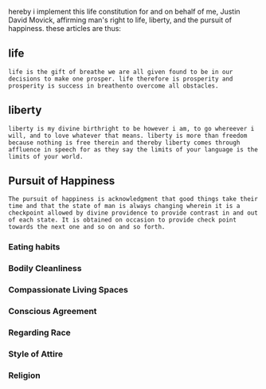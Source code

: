 hereby i implement this life constitution for and on behalf of me, Justin David Movick, affirming man's right to life, liberty, and the pursuit of happiness. these articles are thus:

## life
	life is the gift of breathe we are all given found to be in our decisions to make one prosper. life therefore is prosperity and prosperity is success in breathento overcome all obstacles.

## liberty
	liberty is my divine birthright to be however i am, to go whereever i will, and to love whatever that means. liberty is more than freedom because nothing is free therein and thereby liberty comes through affluence in speech for as they say the limits of your language is the limits of your world.

## Pursuit of Happiness
	The pursuit of happiness is acknowledgment that good things take their time and that the state of man is always changing wherein it is a checkpoint allowed by divine providence to provide contrast in and out of each state. It is obtained on occasion to provide check point towards the next one and so on and so forth.

### Eating habits
### Bodily Cleanliness
### Compassionate Living Spaces
### Conscious Agreement
### Regarding Race
### Style of Attire
### Religion

